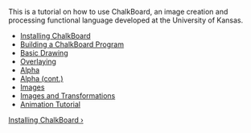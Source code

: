 This is a tutorial on how to use ChalkBoard, an image creation and
processing functional language developed at the University of Kansas.

-   [Installing ChalkBoard](/csdl/fpg/node/67)
-   [Building a ChalkBoard Program](/csdl/fpg/node/38)
-   [Basic Drawing](/csdl/fpg/node/91)
-   [Overlaying](/csdl/fpg/node/96)
-   [Alpha](/csdl/fpg/node/97)
-   [Alpha (cont.)](/csdl/fpg/node/98)
-   [Images](/csdl/fpg/node/99)
-   [Images and Transformations](/csdl/fpg/node/100)
-   [Animation Tutorial](/csdl/fpg/node/101)

[Installing ChalkBoard ›](/csdl/fpg/node/67 "Go to next page")
